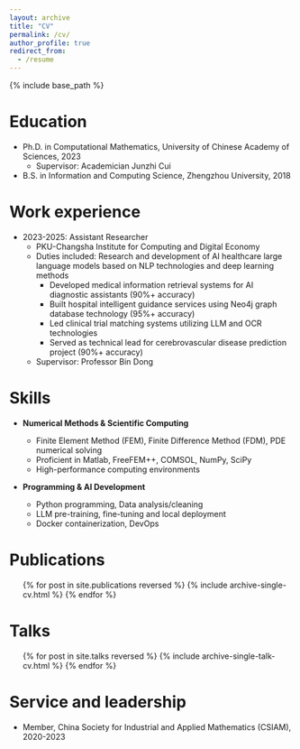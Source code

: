 ```yaml
---
layout: archive
title: "CV"
permalink: /cv/
author_profile: true
redirect_from:
  - /resume
---
```


{% include base_path %}

Education
======
* Ph.D. in Computational Mathematics, University of Chinese Academy of Sciences, 2023
  * Supervisor: Academician Junzhi Cui
* B.S. in Information and Computing Science, Zhengzhou University, 2018

Work experience
======
* 2023-2025: Assistant Researcher
  * PKU-Changsha Institute for Computing and Digital Economy
  * Duties included: Research and development of AI healthcare large language models based on NLP technologies and deep learning methods
    - Developed medical information retrieval systems for AI diagnostic assistants (90%+ accuracy)
    - Built hospital intelligent guidance services using Neo4j graph database technology (95%+ accuracy)
    - Led clinical trial matching systems utilizing LLM and OCR technologies
    - Served as technical lead for cerebrovascular disease prediction project (90%+ accuracy)
  * Supervisor: Professor Bin Dong

Skills
======
* **Numerical Methods & Scientific Computing**
  * Finite Element Method (FEM), Finite Difference Method (FDM), PDE numerical solving
  * Proficient in Matlab, FreeFEM++, COMSOL, NumPy, SciPy
  * High-performance computing environments

* **Programming & AI Development** 
  * Python programming, Data analysis/cleaning
  * LLM pre-training, fine-tuning and local deployment
  * Docker containerization, DevOps

Publications
======
  <ul>{% for post in site.publications reversed %}
    {% include archive-single-cv.html %}
  {% endfor %}</ul>

Talks
======
  <ul>{% for post in site.talks reversed %}
    {% include archive-single-talk-cv.html %}
  {% endfor %}</ul>

<!--
Teaching
======
  <ul>{% for post in site.teaching reversed %}
    {% include archive-single-cv.html %}
  {% endfor %}</ul>
-->

Service and leadership
======
* Member, China Society for Industrial and Applied Mathematics (CSIAM), 2020-2023